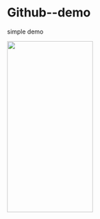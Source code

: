 # Github--demo
simple demo

<img src="https://github.com/musseGkel/Github--demo/blob/main/images/Screenshot_20210911-003032.png" width="200" height="400" />
